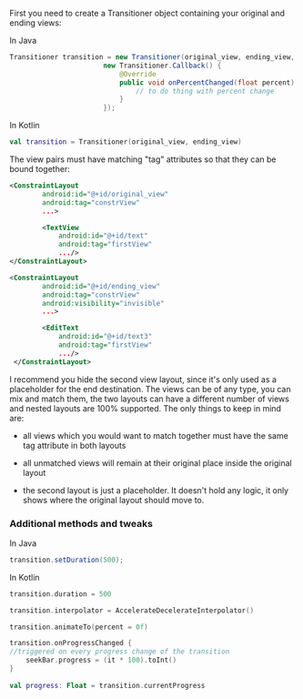 First you need to create a Transitioner object containing your original and ending views:

In Java
```java
Transitioner transition = new Transitioner(original_view, ending_view,                              
                       new Transitioner.Callback() {
                           @Override
                           public void onPercentChanged(float percent) {                                       
                               // to do thing with percent change
                           }
                       });
```
In Kotlin
```kotlin
val transition = Transitioner(original_view, ending_view)
```
The view pairs must have matching "tag" attributes so that they can be bound together:
```xml
<ConstraintLayout
        android:id="@+id/original_view"
        android:tag="constrView"
        ...>

        <TextView
            android:id="@+id/text"
            android:tag="firstView"
            .../>
</ConstraintLayout>

<ConstraintLayout
        android:id="@+id/ending_view"
        android:tag="constrView"
        android:visibility="invisible"
        ...>

        <EditText
            android:id="@+id/text3"
            android:tag="firstView"
            .../>
 </ConstraintLayout>
```
I recommend you hide the second view layout, since it's only used as a placeholder for the end destination.
The views can be of any type, you can mix and match them, the two layouts can have a different number of views and nested layouts are 100% supported. The only things to keep in mind are:

-  all views which you would want to match together must have the same tag attribute in both layouts

-  all unmatched views will remain at their original place inside the original layout

-  the second layout is just a placeholder. It doesn't hold any logic, it only shows where the original layout should move to.

### Additional methods and tweaks
In Java
```java
transition.setDuration(500);
```
In Kotlin
```kotlin
transition.duration = 500

transition.interpolator = AccelerateDecelerateInterpolator()

transition.animateTo(percent = 0f)

transition.onProgressChanged {
//triggered on every progress change of the transition
    seekBar.progress = (it * 100).toInt()
}    
    
val progress: Float = transition.currentProgress
```
